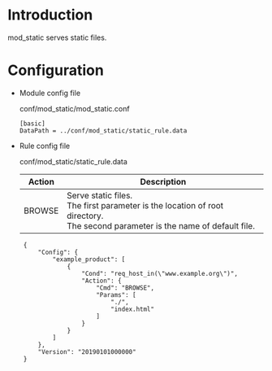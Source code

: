 # Introduction 

mod_static serves static files.

# Configuration

- Module config file

  conf/mod_static/mod_static.conf

  ```
  [basic]
  DataPath = ../conf/mod_static/static_rule.data
  ```

- Rule config file

  conf/mod_static/static_rule.data

  | Action                    | Description                        |
  | ------------------------- | ---------------------------------- |
  | BROWSE                    | Serve static files. <br>The first parameter is the location of root directory.<br> The second parameter is the name of default file.|

   ```
    {
        "Config": {
            "example_product": [
                {
                    "Cond": "req_host_in(\"www.example.org\")",
                    "Action": {
                        "Cmd": "BROWSE",
                        "Params": [
                            "./",
                            "index.html"
                        ]
                    }
                }
            ]
        },
        "Version": "20190101000000"
    }
  ```
